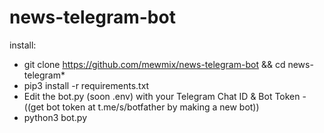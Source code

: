 # news-telegram-bot
install:  

- git clone https://github.com/mewmix/news-telegram-bot && cd news-telegram* 
- pip3 install -r requirements.txt
- Edit the bot.py (soon .env) with your Telegram Chat ID & Bot Token - ((get bot token at t.me/s/botfather by making a new bot))
- python3 bot.py
